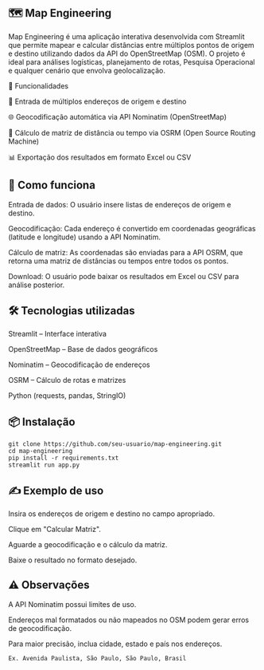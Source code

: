 ## 🗺️ Map Engineering

Map Engineering é uma aplicação interativa desenvolvida com Streamlit que permite mapear e calcular distâncias entre múltiplos pontos de origem e destino utilizando dados da API do OpenStreetMap (OSM). O projeto é ideal para análises logísticas, planejamento de rotas, Pesquisa Operacional e qualquer cenário que envolva geolocalização.

🚀 Funcionalidades

📍 Entrada de múltiplos endereços de origem e destino

🌐 Geocodificação automática via API Nominatim (OpenStreetMap)

🧭 Cálculo de matriz de distância ou tempo via OSRM (Open Source Routing Machine)

📊 Exportação dos resultados em formato Excel ou CSV



## 🧠 Como funciona

Entrada de dados: O usuário insere listas de endereços de origem e destino.

Geocodificação: Cada endereço é convertido em coordenadas geográficas (latitude e longitude) usando a API Nominatim.

Cálculo de matriz: As coordenadas são enviadas para a API OSRM, que retorna uma matriz de distâncias ou tempos entre todos os pontos.

Download: O usuário pode baixar os resultados em Excel ou CSV para análise posterior.

## 🛠️ Tecnologias utilizadas

Streamlit – Interface interativa

OpenStreetMap – Base de dados geográficos

Nominatim – Geocodificação de endereços

OSRM – Cálculo de rotas e matrizes

Python (requests, pandas, StringIO)

## 📦 Instalação

```
git clone https://github.com/seu-usuario/map-engineering.git
cd map-engineering
pip install -r requirements.txt
streamlit run app.py
```

## ✍️ Exemplo de uso

Insira os endereços de origem e destino no campo apropriado.

Clique em "Calcular Matriz".

Aguarde a geocodificação e o cálculo da matriz.

Baixe o resultado no formato desejado.

## ⚠️ Observações

A API Nominatim possui limites de uso.

Endereços mal formatados ou não mapeados no OSM podem gerar erros de geocodificação.

Para maior precisão, inclua cidade, estado e país nos endereços.

```
Ex. Avenida Paulista, São Paulo, São Paulo, Brasil
```